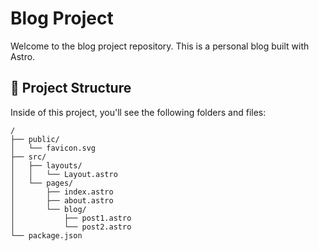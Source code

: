 # Blog Project

Welcome to the blog project repository. This is a personal blog built with Astro.

## 🚀 Project Structure

Inside of this project, you'll see the following folders and files:

```text
/
├── public/
│   └── favicon.svg
├── src/
│   ├── layouts/
│   │   └── Layout.astro
│   └── pages/
│       ├── index.astro
│       ├── about.astro
│       └── blog/
│           ├── post1.astro
│           └── post2.astro
└── package.json
